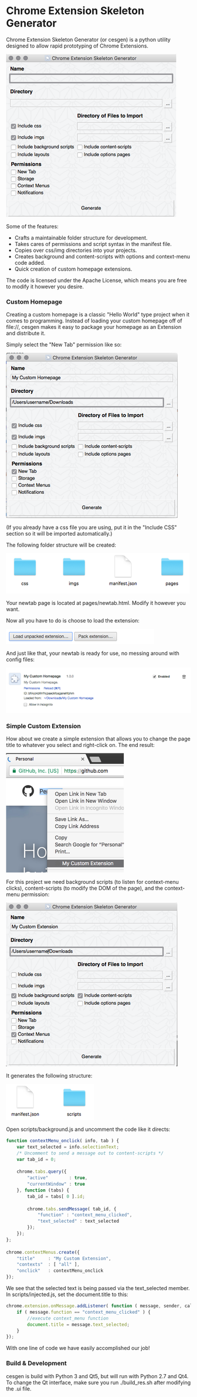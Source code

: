 # Chrome Extension Skeleton Generator

Chrome Extension Skeleton Generator (or cesgen) is a python utility designed to allow rapid prototyping of Chrome Extensions.

![Application Main Screen](/promos/promo_1.png?raw=true "Application Main Screen")

Some of the features:
- Crafts a maintainable folder structure for development.
- Takes cares of permissions and script syntax in the manifest file.
- Copies over css/img directories into your projects.
- Creates background and content-scripts with options and context-menu code added.
- Quick creation of custom homepage extensions.

The code is licensed under the Apache License, which means you are free to modify it however you desire.

### Custom Homepage
Creating a custom homepage is a classic "Hello World" type project when it comes to programming. Instead of loading your custom homepage off of file://, cesgen makes it easy to package your homepage as an Extension and distribute it.

Simply select the "New Tab" permission like so:

![New Tab Main Screen](/promos/promo_2.png?raw=true "New Tab Main Screen")

(If you already have a css file you are using, put it in the "Include CSS" section so it will be imported automatically.)

The following folder structure will be created:

![New Tab Folder](/promos/promo_2a.png?raw=true "New Tab Folder")

Your newtab page is located at pages/newtab.html. Modify it however you want.

Now all you have to do is choose to load the extension:

![Load Unpacked Extension](/promos/promo_3.png?raw=true "Load Unpacked Extension")

And just like that, your newtab is ready for use, no messing around with config files:

![Extension Loaded](/promos/promo_4.png?raw=true "Extension Loaded")

### Simple Custom Extension
How about we create a simple extension that allows you to change the page title to whatever you select and right-click on. The end result:

![Custom Extension](/promos/promo_7.png?raw=true "Custom Extension")

For this project we need background scripts (to listen for context-menu clicks), content-scripts (to modify the DOM of the page), and the context-menu permission:

![Custom Extension Options](/promos/promo_5.png?raw=true "Custom Extension Options")

It generates the following structure:

![Custom Extension Folders](/promos/promo_6.png?raw=true "Custom Extension Folders")

Open scripts/background.js and uncomment the code like it directs:
```js
function contextMenu_onclick( info, tab ) {
    var text_selected = info.selectionText;
    /* Uncomment to send a message out to content-scripts */
    var tab_id = 0;

    chrome.tabs.query({
        "active"        : true,
        "currentWindow" : true
    }, function (tabs) {
        tab_id = tabs[ 0 ].id;

        chrome.tabs.sendMessage( tab_id, {
            "function" : "context_menu_clicked",
            "text_selected" : text_selected
        });
    });
};

chrome.contextMenus.create({
    "title"     : "My Custom Extension",
    "contexts"  : [ "all" ],
    "onclick"   : contextMenu_onclick
});
```

We see that the selected text is being passed via the text_selected member. In scripts/injected.js, set the document.title to this:
```js
chrome.extension.onMessage.addListener( function ( message, sender, callback ) {
    if ( message.function == "context_menu_clicked" ) {
        //execute context_menu function
        document.title = message.text_selected;
    }
});
```

With one line of code we have easily accomplished our job!

### Build & Development
cesgen is build with Python 3 and Qt5, but will run with Python 2.7 and Qt4. To change the Qt interface, make sure you run ./build_res.sh after modifying the .ui file.
